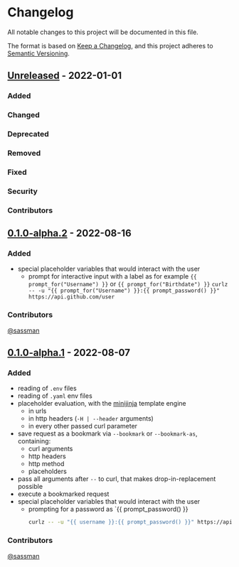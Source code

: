 # Changelog
All notable changes to this project will be documented in this file.

The format is based on [Keep a Changelog](https://keepachangelog.com/en/1.0.0/),
and this project adheres to [Semantic Versioning](https://semver.org/spec/v2.0.0.html).

## [Unreleased] - 2022-01-01
[Unreleased]: https://github.com/curlz-rs/curlz/compare/v0.1.0-alpha.1...HEAD

### Added
### Changed
### Deprecated 
### Removed
### Fixed
### Security
### Contributors

## [0.1.0-alpha.2] - 2022-08-16
[0.1.0-alpha.2]: https://github.com/curlz-rs/curlz/compare/v0.1.0-alpha.1..v0.1.0-alpha.2

### Added

- special placeholder variables that would interact with the user
  - prompt for interactive input with a label as for example `{{ prompt_for("Username") }}` or `{{ prompt_for("Birthdate") }}`
    `curlz -- -u "{{ prompt_for("Username") }}:{{ prompt_password() }}" https://api.github.com/user`

### Contributors
[@sassman](https://github.com/sassman)

## [0.1.0-alpha.1] - 2022-08-07
[0.1.0-alpha.1]: https://github.com/curlz-rs/curlz/compare/v0.1.0-alpha.1

### Added
- reading of `.env` files
- reading of `.yaml` env files
- placeholder evaluation, with the [minijinja](https://docs.rs/minijinja/latest/minijinja/) template engine
  - in urls
  - in http headers (`-H | --header` arguments)
  - in every other passed curl parameter
- save request as a bookmark via `--bookmark` or `--bookmark-as`, containing:
  - curl arguments
  - http headers
  - http method
  - placeholders
- pass all arguments after `--` to curl, that makes drop-in-replacement possible
- execute a bookmarked request
- special placeholder variables that would interact with the user
  - prompting for a password as `{{ prompt_password() }}
    ```sh
    curlz -- -u "{{ username }}:{{ prompt_password() }}" https://api.github.com/user
    ```

### Contributors
[@sassman](https://github.com/sassman)